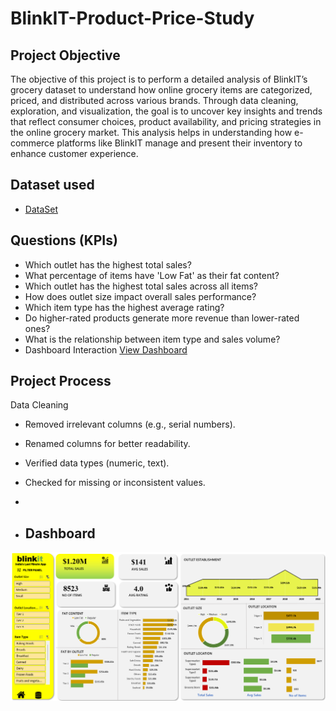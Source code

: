 # BlinkIT-Product-Price-Study

## Project Objective
The objective of this project is to perform a detailed analysis of BlinkIT’s grocery dataset to understand how online grocery items are categorized, priced, and distributed across various brands. Through data cleaning, exploration, and visualization, the goal is to uncover key insights and trends that reflect consumer choices, product availability, and pricing strategies in the online grocery market. This analysis helps in understanding how e-commerce platforms like BlinkIT manage and present their inventory to enhance customer experience.

## Dataset used
- <a href=https://github.com/JayaKrishna1008/BlinkIT-Product-Price-Study/blob/main/Raw%20Data.xlsx>DataSet</a>

## Questions (KPIs)
- Which outlet has the highest total sales?
- What percentage of items have 'Low Fat' as their fat content?
- Which outlet has the highest total sales across all items?
- How does outlet size impact overall sales performance?
- Which item type has the highest average rating?
- Do higher-rated products generate more revenue than lower-rated ones?
- What is the relationship between item type and sales volume?
- Dashboard Interaction <a href=https://github.com/JayaKrishna1008/BlinkIT-Product-Price-Study/blob/main/Dashborad%20Img.png >View Dashboard</a>

## Project Process 
 Data Cleaning
- Removed irrelevant columns (e.g., serial numbers).
- Renamed columns for better readability.
- Verified data types (numeric, text).
- Checked for missing or inconsistent values.
- 



- ## Dashboard
![Dashborad Img](https://github.com/JayaKrishna1008/BlinkIT-Product-Price-Study/blob/main/Dashborad%20Img.png)




